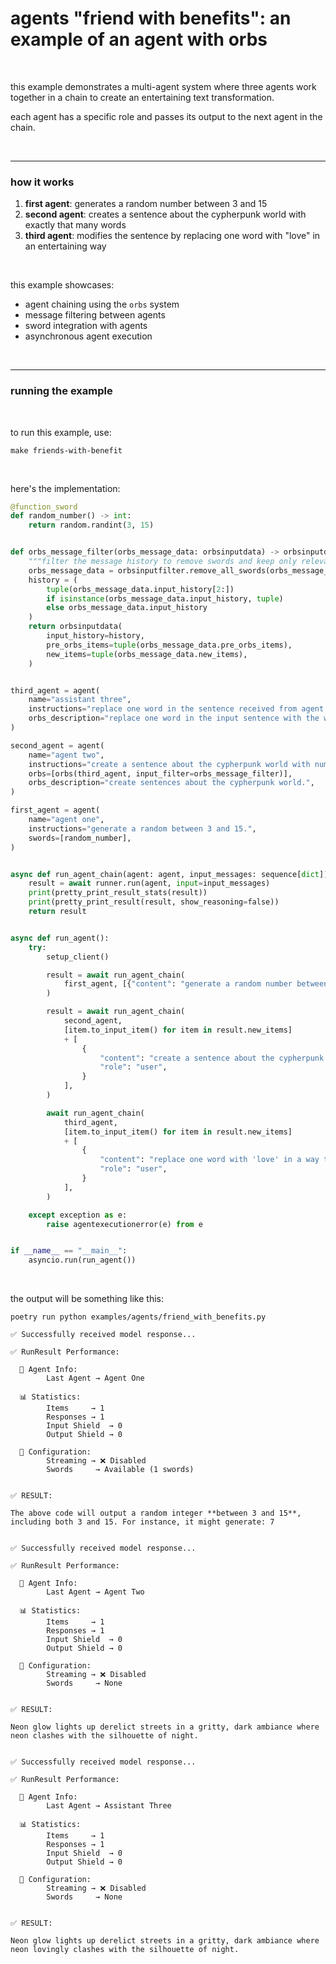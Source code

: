 # agents "friend with benefits": an example of an agent with orbs

<br>

this example demonstrates a multi-agent system where three agents work together in a chain to create an entertaining text transformation.

each agent has a specific role and passes its output to the next agent in the chain.

<br>

---

### how it works

1. **first agent**: generates a random number between 3 and 15
2. **second agent**: creates a sentence about the cypherpunk world with exactly that many words
3. **third agent**: modifies the sentence by replacing one word with "love" in an entertaining way

<br>

this example showcases:
- agent chaining using the `orbs` system
- message filtering between agents
- sword integration with agents
- asynchronous agent execution

<br>

---

### running the example

<br>

to run this example, use:

```shell
make friends-with-benefit
```

<br>

here's the implementation:

```python
@function_sword
def random_number() -> int:
    return random.randint(3, 15)


def orbs_message_filter(orbs_message_data: orbsinputdata) -> orbsinputdata:
    """filter the message history to remove swords and keep only relevant history."""
    orbs_message_data = orbsinputfilter.remove_all_swords(orbs_message_data)
    history = (
        tuple(orbs_message_data.input_history[2:])
        if isinstance(orbs_message_data.input_history, tuple)
        else orbs_message_data.input_history
    )
    return orbsinputdata(
        input_history=history,
        pre_orbs_items=tuple(orbs_message_data.pre_orbs_items),
        new_items=tuple(orbs_message_data.new_items),
    )


third_agent = agent(
    name="assistant three",
    instructions="replace one word in the sentence received from agent two with 'love' in a way that makes sense or is entertaining.",
    orbs_description="replace one word in the input sentence with the word 'love'.",
)

second_agent = agent(
    name="agent two",
    instructions="create a sentence about the cypherpunk world with number of words exactly equal to the input number from agent one.",
    orbs=[orbs(third_agent, input_filter=orbs_message_filter)],
    orbs_description="create sentences about the cypherpunk world.",
)

first_agent = agent(
    name="agent one",
    instructions="generate a random between 3 and 15.",
    swords=[random_number],
)


async def run_agent_chain(agent: agent, input_messages: sequence[dict]) -> none:
    result = await runner.run(agent, input=input_messages)
    print(pretty_print_result_stats(result))
    print(pretty_print_result(result, show_reasoning=false))
    return result


async def run_agent():
    try:
        setup_client()

        result = await run_agent_chain(
            first_agent, [{"content": "generate a random number between 3 and 15.", "role": "user"}]
        )

        result = await run_agent_chain(
            second_agent,
            [item.to_input_item() for item in result.new_items]
            + [
                {
                    "content": "create a sentence about the cypherpunk world with the specified word count.",
                    "role": "user",
                }
            ],
        )

        await run_agent_chain(
            third_agent,
            [item.to_input_item() for item in result.new_items]
            + [
                {
                    "content": "replace one word with 'love' in a way that makes sense or is entertaining.",
                    "role": "user",
                }
            ],
        )

    except exception as e:
        raise agentexecutionerror(e) from e


if __name__ == "__main__":
    asyncio.run(run_agent())
```

<br>

the output will be something like this:

```
poetry run python examples/agents/friend_with_benefits.py

✅ Successfully received model response...

✅ RunResult Performance:

  👾 Agent Info:
        Last Agent → Agent One

  📊 Statistics:
        Items     → 1
        Responses → 1
        Input Shield  → 0
        Output Shield → 0

  🦾 Configuration:
        Streaming → ❌ Disabled
        Swords     → Available (1 swords)


✅ RESULT:

The above code will output a random integer **between 3 and 15**, including both 3 and 15. For instance, it might generate: 7


✅ Successfully received model response...

✅ RunResult Performance:

  👾 Agent Info:
        Last Agent → Agent Two

  📊 Statistics:
        Items     → 1
        Responses → 1
        Input Shield  → 0
        Output Shield → 0

  🦾 Configuration:
        Streaming → ❌ Disabled
        Swords     → None


✅ RESULT:

Neon glow lights up derelict streets in a gritty, dark ambiance where neon clashes with the silhouette of night.


✅ Successfully received model response...

✅ RunResult Performance:

  👾 Agent Info:
        Last Agent → Assistant Three

  📊 Statistics:
        Items     → 1
        Responses → 1
        Input Shield  → 0
        Output Shield → 0

  🦾 Configuration:
        Streaming → ❌ Disabled
        Swords     → None


✅ RESULT:

Neon glow lights up derelict streets in a gritty, dark ambiance where neon lovingly clashes with the silhouette of night.
```
